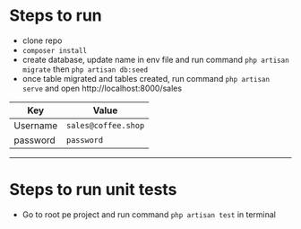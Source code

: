 # Steps to run

-   clone repo
-   `composer install`
-   create database, update name in env file and run command `php artisan migrate` then `php artisan db:seed`
-   once table migrated and tables created, run command `php artisan serve` and open http://localhost:8000/sales

| Key      | Value               |
| -------- | ------------------- |
| Username | `sales@coffee.shop` |
| password | `password`          |

---

# Steps to run unit tests

-   Go to root pe project and run command `php artisan test` in terminal
